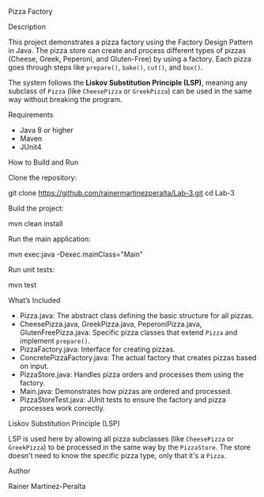 Pizza Factory

Description

This project demonstrates a pizza factory using the Factory Design Pattern in Java. The pizza store can create and process different types of pizzas (Cheese, Greek, Peperoni, and Gluten-Free) by using a factory. Each pizza goes through steps like `prepare()`, `bake()`, `cut()`, and `box()`.

The system follows the **Liskov Substitution Principle (LSP)**, meaning any subclass of `Pizza` (like `CheesePizza` or `GreekPizza`) can be used in the same way without breaking the program.

Requirements

- Java 8 or higher
- Maven
- JUnit4

How to Build and Run

Clone the repository:

git clone https://github.com/rainermartinezperalta/Lab-3.git
cd Lab-3

Build the project:

mvn clean install

Run the main application:

mvn exec:java -Dexec.mainClass="Main"

Run unit tests:

mvn test

What’s Included

- Pizza.java: The abstract class defining the basic structure for all pizzas.
- CheesePizza.java, GreekPizza.java, PeperoniPizza.java, GlutenFreePizza.java: Specific pizza classes that extend `Pizza` and implement `prepare()`.
- PizzaFactory.java: Interface for creating pizzas.
- ConcretePizzaFactory.java: The actual factory that creates pizzas based on input.
- PizzaStore.java: Handles pizza orders and processes them using the factory.
- Main.java: Demonstrates how pizzas are ordered and processed.
- PizzaStoreTest.java: JUnit tests to ensure the factory and pizza processes work correctly.

Liskov Substitution Principle (LSP)

LSP is used here by allowing all pizza subclasses (like `CheesePizza` or `GreekPizza`) to be processed in the same way by the `PizzaStore`. The store doesn't need to know the specific pizza type, only that it's a `Pizza`.

Author

Rainer Martinez-Peralta
